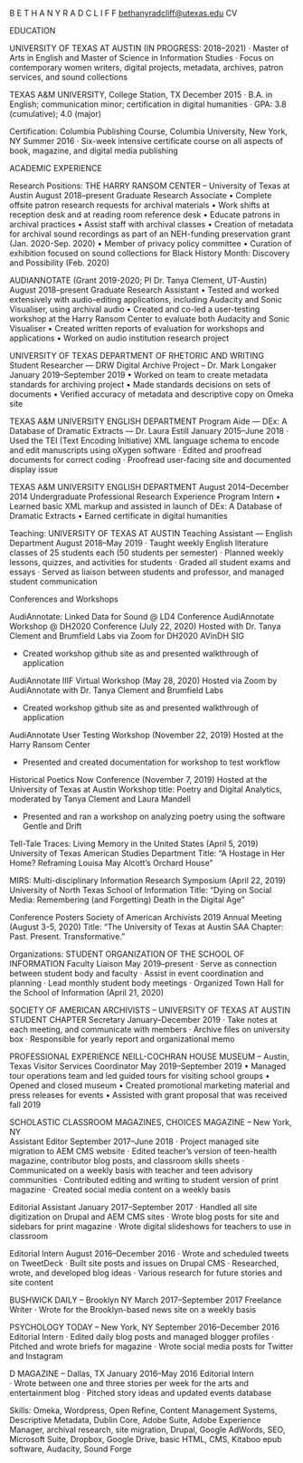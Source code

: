 B E T H A N Y   R A D C L I F F
bethanyradcliff@utexas.edu 
CV


EDUCATION

UNIVERSITY OF TEXAS AT AUSTIN (IN PROGRESS: 2018–2021)
·	Master of Arts in English and Master of Science in Information Studies
·	Focus on contemporary women writers, digital projects, metadata, archives, patron services, and sound collections

TEXAS A&M UNIVERSITY, College Station, TX				            		                        December 2015 
·	B.A. in English; communication minor; certification in digital humanities
·	GPA: 3.8 (cumulative); 4.0 (major)

Certification: Columbia Publishing Course, Columbia University, New York, NY			            Summer 2016
·	Six-week intensive certificate course on all aspects of book, magazine, and digital media publishing

ACADEMIC EXPERIENCE

Research Positions:
THE HARRY RANSOM CENTER – University of Texas at Austin		                            August 2018–present
Graduate Research Associate
•	Complete offsite patron research requests for archival materials
•	Work shifts at reception desk and at reading room reference desk
•	Educate patrons in archival practices
•	Assist staff with archival classes 
•	Creation of metadata for archival sound recordings as part of an NEH-funding preservation grant (Jan. 2020-Sep. 2020)
•	Member of privacy policy committee
•	Curation of exhibition focused on sound collections for Black History Month: Discovery and Possibility (Feb. 2020)

AUDIANNOTATE (Grant 2019-2020; PI Dr. Tanya Clement, UT-Austin)		August 2018–present
Graduate Research Assistant
•	Tested and worked extensively with audio-editing applications, including Audacity and Sonic Visualiser, using archival audio
•	Created and co-led a user-testing workshop at the Harry Ransom Center to evaluate both Audacity and Sonic Visualiser
•	Created written reports of evaluation for workshops and applications
•	Worked on audio institution research project

UNIVERSITY OF TEXAS DEPARTMENT OF RHETORIC AND WRITING                       
Student Researcher — DRW Digital Archive Project – Dr. Mark Longaker	              January 2019–September 2019
•	Worked on team to create metadata standards for archiving project
•	Made standards decisions on sets of documents
•	Verified accuracy of metadata and descriptive copy on Omeka site

TEXAS A&M UNIVERSITY ENGLISH DEPARTMENT
Program Aide — DEx: A Database of Dramatic Extracts — Dr. Laura Estill                                           January 2015–June 2018	
·	Used the TEI (Text Encoding Initiative) XML language schema to encode and edit manuscripts using oXygen software
·	Edited and proofread documents for correct coding
·	Proofread user-facing site and documented display issue

TEXAS A&M UNIVERSITY ENGLISH DEPARTMENT			         August 2014–December 2014 
Undergraduate Professional Research Experience Program Intern 
•	Learned basic XML markup and assisted in launch of DEx: A Database of Dramatic Extracts 
•	Earned certificate in digital humanities

Teaching: 
UNIVERSITY OF TEXAS AT AUSTIN 
Teaching Assistant — English Department		August 2018–May 2019
·	Taught weekly English literature classes of 25 students each (50 students per semester)
·	Planned weekly lessons, quizzes, and activities for students
·	Graded all student exams and essays
·	Served as liaison between students and professor, and managed student communication

Conferences and Workshops

AudiAnnotate: Linked Data for Sound @ LD4 Conference
AudiAnnotate Workshop @ DH2020 Conference (July 22, 2020)
Hosted with Dr. Tanya Clement and Brumfield Labs via Zoom for DH2020 AVinDH SIG
-	Created workshop github site as and presented walkthrough of application

AudiAnnotate IIIF Virtual Workshop (May 28, 2020)
Hosted via Zoom by AudiAnnotate with Dr. Tanya Clement and Brumfield Labs
-	Created workshop github site as and presented walkthrough of application

AudiAnnotate User Testing Workshop (November 22, 2019)
Hosted at the Harry Ransom Center 
-	Presented and created documentation for workshop to test workflow

Historical Poetics Now Conference (November 7, 2019)
Hosted at the University of Texas at Austin
Workshop title: Poetry and Digital Analytics, moderated by Tanya Clement and Laura Mandell
-	Presented and ran a workshop on analyzing poetry using the software Gentle and Drift

Tell-Tale Traces: Living Memory in the United States (April 5, 2019)
University of Texas American Studies Department 
Title: “A Hostage in Her Home? Reframing Louisa May Alcott’s Orchard House”

MIRS: Multi-disciplinary Information Research Symposium (April 22, 2019)
University of North Texas School of Information
Title: “Dying on Social Media: Remembering (and Forgetting) Death in the Digital Age”

Conference Posters
Society of American Archivists 2019 Annual Meeting (August 3-5, 2020)
Title: “The University of Texas at Austin SAA Chapter: Past. Present. Transformative.”

Organizations:
STUDENT ORGANIZATION OF THE SCHOOL OF INFORMATION
Faculty Liaison											       May 2019–present
·	Serve as connection between student body and faculty
·	Assist in event coordination and planning
·	Lead monthly student body meetings
·	Organized Town Hall for the School of Information (April 21, 2020)

SOCIETY OF AMERICAN ARCHIVISTS – UNIVERSITY OF TEXAS AT AUSTIN STUDENT CHAPTER
Secretary										                        January–December 2019
·	Take notes at each meeting, and communicate with members
·	Archive files on university box
·	Responsible for yearly report and organizational memo

PROFESSIONAL EXPERIENCE
NEILL-COCHRAN HOUSE MUSEUM – Austin, Texas
Visitor Services Coordinator									May 2019–September 2019 
•	Managed tour operations team and led guided tours for visiting school groups
•	Opened and closed museum
•	Created promotional marketing material and press releases for events
•	Assisted with grant proposal that was received fall 2019


SCHOLASTIC CLASSROOM MAGAZINES, CHOICES MAGAZINE – New York, NY			
Assistant Editor							                                               September 2017–June 2018
·	Project managed site migration to AEM CMS website
·	Edited teacher’s version of teen-health magazine, contributor blog posts, and classroom skills sheets
·	Communicated on a weekly basis with teacher and teen advisory communities
·	Contributed editing and writing to student version of print magazine
·	Created social media content on a weekly basis

Editorial Assistant                                                                                                     	               January 2017–September 2017
·	Handled all site digitization on Drupal and AEM CMS sites
·	Wrote blog posts for site and sidebars for print magazine
·	Wrote digital slideshows for teachers to use in classroom

Editorial Intern				                                                                 	                August 2016–December 2016
·	Wrote and scheduled tweets on TweetDeck
·	Built site posts and issues on Drupal CMS
·	Researched, wrote, and developed blog ideas 
·	Various research for future stories and site content

BUSHWICK DAILY – Brooklyn NY							 March 2017–September 2017
Freelance Writer
·	Wrote for the Brooklyn-based news site on a weekly basis

PSYCHOLOGY TODAY – New York, NY				                        September 2016–December 2016
Editorial Intern
·	Edited daily blog posts and managed blogger profiles
·	Pitched and wrote briefs for magazine
·	Wrote social media posts for Twitter and Instagram

D MAGAZINE – Dallas, TX  			 	                                                    	           January 2016–May 2016
Editorial Intern		
·	Wrote between one and three stories per week for the arts and entertainment blog
·	Pitched story ideas and updated events database 

Skills: Omeka, Wordpress, Open Refine, Content Management Systems, Descriptive Metadata, Dublin Core, Adobe Suite, Adobe Experience Manager, archival research, site migration, Drupal, Google AdWords, SEO, Microsoft Suite, Dropbox, Google Drive, basic HTML, CMS, Kitaboo epub software, Audacity, Sound Forge


